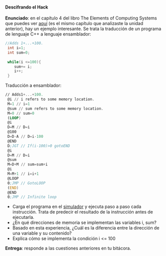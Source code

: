 #### Descifrando el Hack 

**Enunciado**: en el capítulo 4 del libro The Elements of Computing Systems que puedes 
ver [aquí](https://www.nand2tetris.org/_files/ugd/44046b_7ef1c00a714c46768f08c459a6cab45a.pdf) (es el mismo capítulo que analizaste la unidad anterior), hay un ejemplo interesante. Se trata la traducción 
de un programa de lenguaje C++ a lenguaje ensamblador:

``` cpp
//Adds 1+...+100.
 int i=1;
 int sum=0;
 
 while(i <=100){
    sum+= i;
    i++;
 }
 ```
 Traducción a ensamblador: 

``` asm
// Adds1+...+100.
 @i // i refers to some memory location.
 M=1 // i=1
 @sum // sum refers to some memory location.
 M=0 // sum=0
 (LOOP)
 @i
 D=M // D=i
 @100
 D=D-A // D=i-100
 @END
 D;JGT // If(i-100)>0 gotoEND
 @i
 D=M // D=i
 @sum
 M=D+M // sum=sum+i
 @i
 M=M+1 // i=i+1
 @LOOP
 0;JMP // GotoLOOP
 (END)
 @END
 0;JMP // Infinite loop
```

- Carga el programa en el [simulador](https://nand2tetris.github.io/web-ide/cpu) y ejecuta 
paso a paso cada instrucción. Trata de predecir el resultado de la instrucción 
antes de ejecutarla.
- ¿En qué direcciones de memoria se implementan las variables i, sum?
- Basado en esta experiencia, ¿Cuál es la diferencia entre la dirección de una 
variable y su contenido?
- Explica cómo se implementa la condición i <= 100

**Entrega**: responde a las cuestiones anteriores en tu bitácora.